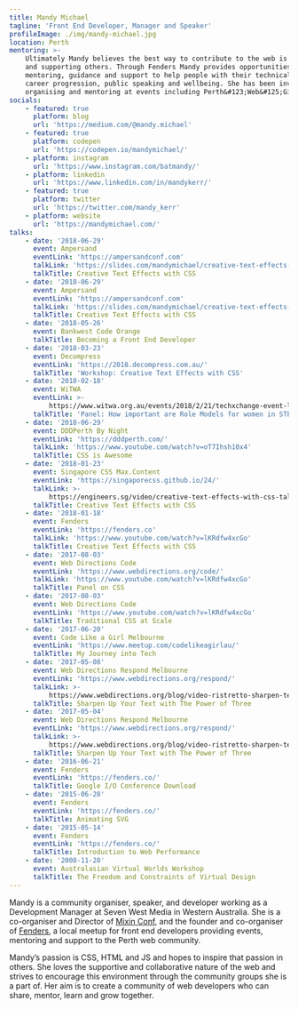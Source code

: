 ```yaml
---
title: Mandy Michael
tagline: 'Front End Developer, Manager and Speaker'
profileImage: ./img/mandy-michael.jpg
location: Perth
mentoring: >-
    Ultimately Mandy believes the best way to contribute to the web is by helping
    and supporting others. Through Fenders Mandy provides opportunities,
    mentoring, guidance and support to help people with their technical skills,
    career progression, public speaking and wellbeing. She has been involved in
    organising and mentoring at events including Perth&#123;Web&#125;Girls.
socials:
    - featured: true
      platform: blog
      url: 'https://medium.com/@mandy.michael'
    - featured: true
      platform: codepen
      url: 'https://codepen.io/mandymichael/'
    - platform: instagram
      url: 'https://www.instagram.com/batmandy/'
    - platform: linkedin
      url: 'https://www.linkedin.com/in/mandykerr/'
    - featured: true
      platform: twitter
      url: 'https://twitter.com/mandy_kerr'
    - platform: website
      url: 'https://mandymichael.com/'
talks:
    - date: '2018-06-29'
      event: Ampersand
      eventLink: 'https://ampersandconf.com'
      talkLink: 'https://slides.com/mandymichael/creative-text-effects-with-css-7'
      talkTitle: Creative Text Effects with CSS
    - date: '2018-06-29'
      event: Ampersand
      eventLink: 'https://ampersandconf.com'
      talkLink: 'https://slides.com/mandymichael/creative-text-effects-with-css-7'
      talkTitle: Creative Text Effects with CSS
    - date: '2018-05-26'
      event: Bankwest Code Orange
      talkTitle: Becoming a Front End Developer
    - date: '2018-03-23'
      event: Decompress
      eventLink: 'https://2018.decompress.com.au/'
      talkTitle: 'Workshop: Creative Text Effects with CSS'
    - date: '2018-02-18'
      event: WiTWA
      eventLink: >-
          https://www.witwa.org.au/events/2018/2/21/techxchange-event-leadership-in-tech-the-importance-of-role-models
      talkTitle: 'Panel: How important are Role Models for women in STEM?'
    - date: '2018-06-29'
      event: DDDPerth By Night
      eventLink: 'https://dddperth.com/'
      talkLink: 'https://www.youtube.com/watch?v=oT7Ihsh10x4'
      talkTitle: CSS is Awesome
    - date: '2018-01-23'
      event: Singapore CSS Max.Content
      eventLink: 'https://singaporecss.github.io/24/'
      talkLink: >-
          https://engineers.sg/video/creative-text-effects-with-css-talk-css-24-max-content-edition-singaporecss--2244
      talkTitle: Creative Text Effects with CSS
    - date: '2018-01-18'
      event: Fenders
      eventLink: 'https://fenders.co'
      talkLink: 'https://www.youtube.com/watch?v=lKRdfw4xcGo'
      talkTitle: Creative Text Effects with CSS
    - date: '2017-08-03'
      event: Web Directions Code
      eventLink: 'https://www.webdirections.org/code/'
      talkLink: 'https://www.youtube.com/watch?v=lKRdfw4xcGo'
      talkTitle: Panel on CSS
    - date: '2017-08-03'
      event: Web Directions Code
      eventLink: 'https://www.youtube.com/watch?v=lKRdfw4xcGo'
      talkTitle: Traditional CSS at Scale
    - date: '2017-06-20'
      event: Code Like a Girl Melbourne
      eventLink: 'https://www.meetup.com/codelikeagirlau/'
      talkTitle: My Journey into Tech
    - date: '2017-05-08'
      event: Web Directions Respond Melbourne
      eventLink: 'https://www.webdirections.org/respond/'
      talkLink: >-
          https://www.webdirections.org/blog/video-ristretto-sharpen-text-mandy-michael/
      talkTitle: Sharpen Up Your Text with The Power of Three
    - date: '2017-05-04'
      event: Web Directions Respond Melbourne
      eventLink: 'https://www.webdirections.org/respond/'
      talkLink: >-
          https://www.webdirections.org/blog/video-ristretto-sharpen-text-mandy-michael/
      talkTitle: Sharpen Up Your Text with The Power of Three
    - date: '2016-06-21'
      event: Fenders
      eventLink: 'https://fenders.co/'
      talkTitle: Google I/O Conference Download
    - date: '2015-06-28'
      event: Fenders
      eventLink: 'https://fenders.co/'
      talkTitle: Animating SVG
    - date: '2015-05-14'
      event: Fenders
      eventLink: 'https://fenders.co/'
      talkTitle: Introduction to Web Performance
    - date: '2008-11-28'
      event: Australasian Virtual Worlds Workshop
      talkTitle: The Freedom and Constraints of Virtual Design
---
```


Mandy is a community organiser, speaker, and developer working as a Development Manager at Seven West Media in Western Australia. She is a co-organiser and Director of [Mixin Conf](https://mixinconf.com/), and the founder and co-organiser of [Fenders](https://fenders.co/), a local meetup for front end developers providing events, mentoring and support to the Perth web community.

Mandy’s passion is CSS, HTML and JS and hopes to inspire that passion in others. She loves the supportive and collaborative nature of the web and strives to encourage this environment through the community groups she is a part of. Her aim is to create a community of web developers who can share, mentor, learn and grow together.
